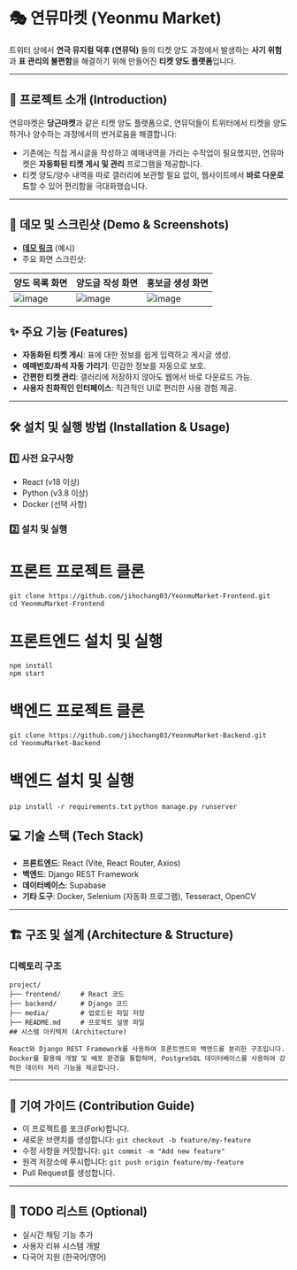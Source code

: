 
# 🎭 연뮤마켓 (Yeonmu Market)

트위터 상에서 **연극 뮤지컬 덕후 (연뮤덕)** 들의 티켓 양도 과정에서 발생하는 **사기 위험**과 **표 관리의 불편함**을 해결하기 위해 만들어진 **티켓 양도 플랫폼**입니다.

---

## 🚀 프로젝트 소개 (Introduction)

연뮤마켓은 **당근마켓**과 같은 티켓 양도 플랫폼으로, 연뮤덕들이 트위터에서 티켓을 양도하거나 양수하는 과정에서의 번거로움을 해결합니다:

- 기존에는 직접 게시글을 작성하고 예매내역을 가리는 수작업이 필요했지만, 연뮤마켓은 **자동화된 티켓 게시 및 관리** 프로그램을 제공합니다.
- 티켓 양도/양수 내역을 따로 갤러리에 보관할 필요 없이, 웹사이트에서 **바로 다운로드**할 수 있어 편리함을 극대화했습니다.

---

## 🎥 데모 및 스크린샷 (Demo & Screenshots)

- **[데모 링크](#)** (예시)
- 주요 화면 스크린샷:

| **양도 목록 화면**               | **양도글 작성 화면**          | **홍보글 생성 화면**         |
|---------------------------------|-----------------------------|-----------------------------|
| ![image](https://github.com/user-attachments/assets/174d0175-c072-49ea-9e4c-3b997d478984) | ![image](https://github.com/user-attachments/assets/b1df8c92-1dbc-4bc4-b871-b21c7364cce6) | ![image](https://github.com/user-attachments/assets/44b2e527-70a6-463e-96a7-1eb805bde715) |


## ✨ 주요 기능 (Features)

- **자동화된 티켓 게시**: 표에 대한 정보를 쉽게 입력하고 게시글 생성.
- **예매번호/좌석 자동 가리기**: 민감한 정보를 자동으로 보호.
- **간편한 티켓 관리**: 갤러리에 저장하지 않아도 웹에서 바로 다운로드 가능.
- **사용자 친화적인 인터페이스**: 직관적인 UI로 편리한 사용 경험 제공.

---

## 🛠️ 설치 및 실행 방법 (Installation & Usage)

### 1️⃣ 사전 요구사항
- React (v18 이상)
- Python (v3.8 이상)
- Docker (선택 사항)

### 2️⃣ 설치 및 실행
# 프론트 프로젝트 클론
`git clone https://github.com/jihochang03/YeonmuMarket-Frontend.git`  
`cd YeonmuMarket-Frontend`

# 프론트엔드 설치 및 실행 
`npm install`  
`npm start`

# 백엔드 프로젝트 클론
`git clone https://github.com/jihochang03/YeonmuMarket-Backend.git`  
`cd YeonmuMarket-Backend`

# 백엔드 설치 및 실행
`pip install -r requirements.txt`
`python manage.py runserver`

## 💻 기술 스택 (Tech Stack)
- **프론트엔드**: React (Vite, React Router, Axios)
- **백엔드**: Django REST Framework
- **데이터베이스**: Supabase
- **기타 도구**: Docker, Selenium (자동화 프로그램), Tesseract, OpenCV

---

## 🏗️ 구조 및 설계 (Architecture & Structure)

### 디렉토리 구조
```plaintext
project/
├── frontend/     # React 코드
├── backend/      # Django 코드
├── media/        # 업로드된 파일 저장
├── README.md     # 프로젝트 설명 파일
## 시스템 아키텍처 (Architecture)

React와 Django REST Framework를 사용하여 프론트엔드와 백엔드를 분리한 구조입니다.  
Docker를 활용해 개발 및 배포 환경을 통합하며, PostgreSQL 데이터베이스를 사용하여 강력한 데이터 처리 기능을 제공합니다.
```
---

## 🤝 기여 가이드 (Contribution Guide)

- 이 프로젝트를 포크(Fork)합니다.
- 새로운 브랜치를 생성합니다:
   `git checkout -b feature/my-feature`
- 수정 사항을 커밋합니다:
`git commit -m "Add new feature"`
- 원격 저장소에 푸시합니다:
`git push origin feature/my-feature`
- Pull Request를 생성합니다.

---

## 📝 TODO 리스트 (Optional)
- 실시간 채팅 기능 추가
- 사용자 리뷰 시스템 개발
- 다국어 지원 (한국어/영어)
